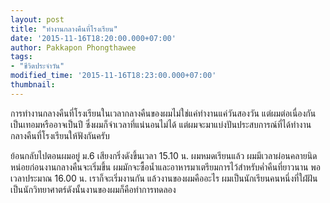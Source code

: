 ```yaml
---
layout: post
title: "ทำงานกลางคืนที่โรงเรียน"
date: '2015-11-16T18:20:00.000+07:00'
author: Pakkapon Phongthawee
tags:
- "ชีวิตประจำวัน"
modified_time: '2015-11-16T18:23:00.000+07:00'
thumbnail:
---
```

การทำงานกลางคืนที่โรงเรียนในเวลากลางคืนของผมไม่ใช่แค่ทำงานแค่วันสองวัน แต่ผมต่อเนื่องกันเป็นเทอมหรืออาจเป็นปี ซึ่งผมก็จำเวลาที่แน่นอนไม่ได้ แต่ผมจะมาแบ่งปันประสบการณ์ที่ได้ทำงานกลางคืนที่โรงเรียนให้ฟังกันครับ

ย้อนกลับไปตอนผมอยู่ ม.6 เสียงกริ่งดังขึ้นเวลา 15.10 น. ผมหมดเรียนแล้ว ผมมีเวลาผ่อนคลายนิดหน่อยก่อนงานกลางคืนจะเริ่มขึ้น ผมมักจะซื้อน้ำและอาหารมาเตรียมการไว้สำหรับค่ำคืนที่ยาวนาน พอเวลาประมาณ 16.00 น. เราก็จะเริ่มงานกัน แล้วงานของผมคืออะไร ผมเป็นนักเรียนคนหนึ่งที่ใฝ่ฝันเป็นนักวิทยาศาตร์ดังนั้นงานของผมก็คือทำการทดลอง
